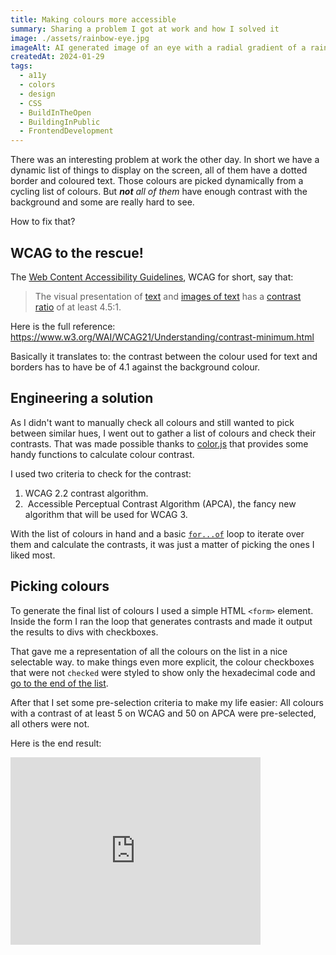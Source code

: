 ```yaml
---
title: Making colours more accessible
summary: Sharing a problem I got at work and how I solved it
image: ./assets/rainbow-eye.jpg
imageAlt: AI generated image of an eye with a radial gradient of a rainbow on it's iris
createdAt: 2024-01-29
tags:
  - a11y
  - colors
  - design
  - CSS
  - BuildInTheOpen
  - BuildingInPublic
  - FrontendDevelopment
---
```

There was an interesting problem at work the other day. In short we have a dynamic list of things to display on the screen, all of them have a dotted border and coloured text. Those colours are picked dynamically from a cycling list of colours. But _**not** all of them_ have enough contrast with the background and some are really hard to see.

How to fix that?

## WCAG to the rescue!

The [Web Content Accessibility Guidelines](https://www.w3.org/TR/WCAG22/), WCAG for short, say that:

> The visual presentation of [text](https://www.w3.org/WAI/WCAG21/Understanding/contrast-minimum.html#dfn-text) and [images of text](https://www.w3.org/WAI/WCAG21/Understanding/contrast-minimum.html#dfn-image-of-text) has a [contrast ratio](https://www.w3.org/WAI/WCAG21/Understanding/contrast-minimum.html#dfn-contrast-ratio) of at least 4.5:1.

Here is the full reference: https://www.w3.org/WAI/WCAG21/Understanding/contrast-minimum.html

Basically it translates to: the contrast between the colour used for text and borders has to have be of 4.1 against the background colour.

## Engineering a solution

As I didn't want to manually check all colours and still wanted to pick between similar hues, I went out to gather a list of colours and check their contrasts. That was made possible thanks to [color.js](https://colorjs.io/) that provides some handy functions to calculate colour contrast.

I used two criteria to check for the contrast:
1. WCAG 2.2 contrast algorithm.
2.  Accessible Perceptual Contrast Algorithm (APCA), the fancy new algorithm that will be used for WCAG 3.

With the list of colours in hand and a basic [`for...of`](https://developer.mozilla.org/en-US/docs/Web/JavaScript/Reference/Statements/for...of) loop to iterate over them and calculate the contrasts, it was just a matter of picking the ones I liked most.

## Picking colours

To generate the final list of colours I used a simple HTML `<form>` element. Inside the form I ran the loop that generates contrasts and made it output the results to divs with checkboxes.

That gave me a representation of all the colours on the list in a nice selectable way. to make things even more explicit, the colour checkboxes that were not `checked` were styled to show only the hexadecimal code and [go to the end of the list](https://developer.mozilla.org/en-US/docs/Web/CSS/CSS_flexible_box_layout/Ordering_flex_items#the_order_property).

After that I set some pre-selection criteria to make my life easier: All colours with a contrast of at least 5 on WCAG and 50 on APCA were pre-selected, all others were not.

Here is the end result:

<iframe height="300" width="400" scrolling="no" title="Color contrast list checking" src="https://codepen.io/madcampos/embed/preview/abMVLXm?default-tab=result" frameborder="no" loading="lazy" allowtransparency="true" allowfullscreen="true" referrerpolicy="no-referrer" sandbox="allow-forms allow-scripts allow-same-origin">
  See the Pen <a href="https://codepen.io/madcampos/pen/abMVLXm">
  Color contrast list checking</a> by Marco Campos (<a href="https://codepen.io/madcampos">@madcampos</a>)
  on <a href="https://codepen.io">CodePen</a>.
</iframe>
